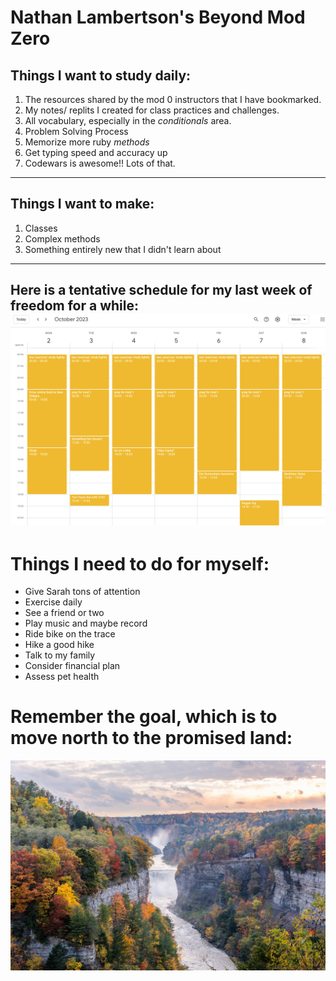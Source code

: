 # Nathan Lambertson's Beyond Mod Zero
## Things I want to study daily:
1. The resources shared by the mod 0 instructors that I have bookmarked.
2. My notes/ replits I created for class practices and challenges.
3. All vocabulary, especially in the *conditionals* area.
4. Problem Solving Process
5. Memorize more ruby *methods*
6. Get typing speed and accuracy up
7. Codewars is awesome!! Lots of that.
---
## Things I want to make:
1. Classes
2. Complex methods
3. Something entirely new that I didn't learn about
---
Here is a tentative schedule for my last week of freedom for a while:
![Alt text](<Screenshot 2023-09-26 at 11.13.43.png>)
---
# Things I need to do for myself:
- Give Sarah tons of attention
- Exercise daily
- See a friend or two
- Play music and maybe record
- Ride bike on the trace
- Hike a good hike
- Talk to my family
- Consider financial plan
- Assess pet health

# Remember the goal, which is to move north to the promised land:
![Alt text](99ed2f0d-9b5f-49d4-aed4-9062cff862e4.jpg)